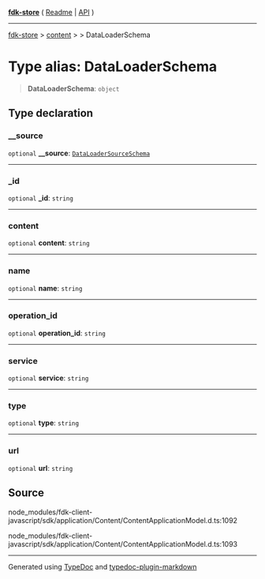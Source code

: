 [**fdk-store**](../../../README.md) ( [Readme](../../../README.md) \| [API](../../../API.md) )

---

[fdk-store](../../../API.md) > [content](../../README.md) > [<internal>](../README.md) > DataLoaderSchema

# Type alias: DataLoaderSchema

> **DataLoaderSchema**: `object`

## Type declaration

### \_\_source

`optional` **\_\_source**: [`DataLoaderSourceSchema`](type-alias.DataLoaderSourceSchema.md)

---

### \_id

`optional` **\_id**: `string`

---

### content

`optional` **content**: `string`

---

### name

`optional` **name**: `string`

---

### operation_id

`optional` **operation_id**: `string`

---

### service

`optional` **service**: `string`

---

### type

`optional` **type**: `string`

---

### url

`optional` **url**: `string`

## Source

node_modules/fdk-client-javascript/sdk/application/Content/ContentApplicationModel.d.ts:1092

node_modules/fdk-client-javascript/sdk/application/Content/ContentApplicationModel.d.ts:1093

---

Generated using [TypeDoc](https://typedoc.org/) and [typedoc-plugin-markdown](https://www.npmjs.com/package/typedoc-plugin-markdown)

